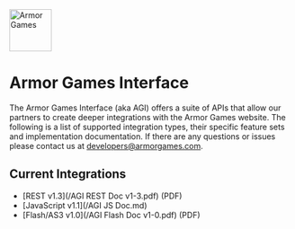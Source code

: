 <img src="https://files.armorgames.com/misc/ag_logo_horizontal_black.png" height="75" alt="Armor Games">

# Armor Games Interface

The Armor Games Interface (aka AGI) offers a suite of APIs that allow our 
partners to create deeper integrations with the Armor Games website. The 
following is a list of supported integration types, their specific feature sets 
and implementation documentation. If there are any questions or issues please 
contact us at [developers@armorgames.com​](mailto:developers@armorgames.com​).

## Current Integrations

- [REST v1.3](/AGI REST Doc v1-3.pdf) (PDF)
- [JavaScript v1.1](/AGI JS Doc.md)
- [Flash/AS3 v1.0](/AGI Flash Doc v1-0.pdf) (PDF)
